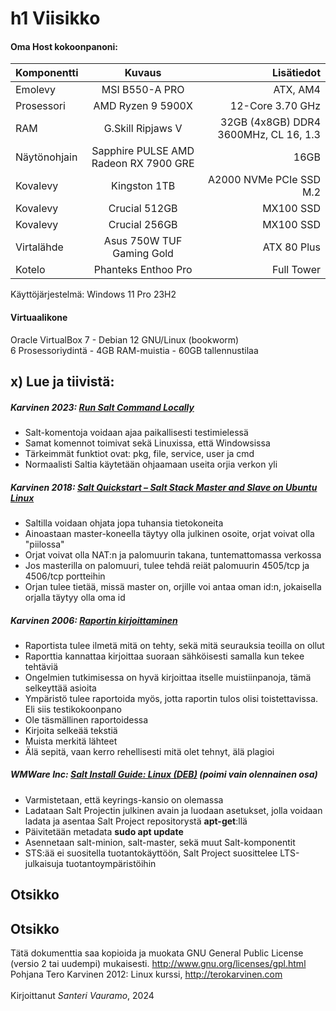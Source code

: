 # h1 Viisikko

#### Oma Host kokoonpanoni:

| Komponentti | Kuvaus | Lisätiedot |
| :---        |    :----:   |          ---: |
| Emolevy | MSI B550-A PRO | ATX, AM4 |
| Prosessori   | AMD Ryzen 9 5900X | 12-Core 3.70 GHz |
| RAM   | G.Skill  Ripjaws V |  32GB (4x8GB) DDR4 3600MHz, CL 16, 1.3  |
| Näytönohjain   | Sapphire PULSE AMD Radeon RX 7900 GRE        | 16GB     |
| Kovalevy   | Kingston 1TB        | A2000 NVMe PCIe SSD M.2      |
| Kovalevy   | Crucial 512GB        | MX100 SSD     |
| Kovalevy   | Crucial 256GB        | MX100 SSD     |
| Virtalähde   | Asus 750W TUF Gaming Gold        | ATX 80 Plus      |
| Kotelo   | Phanteks Enthoo Pro       |  Full Tower      |

Käyttöjärjestelmä: Windows 11 Pro 23H2

#### Virtuaalikone
Oracle VirtualBox 7 - Debian 12 GNU/Linux (bookworm)<br>
6 Prosessoriydintä - 4GB RAM-muistia - 60GB tallennustilaa

## x) Lue ja tiivistä:

##### Karvinen 2023: [Run Salt Command Locally](https://terokarvinen.com/2021/salt-run-command-locally/)
- Salt-komentoja voidaan ajaa paikallisesti testimielessä
- Samat komennot toimivat sekä Linuxissa, että Windowsissa
- Tärkeimmät funktiot ovat: pkg, file, service, user ja cmd
- Normaalisti Saltia käytetään ohjaamaan useita orjia verkon yli
##### Karvinen 2018: [Salt Quickstart – Salt Stack Master and Slave on Ubuntu Linux](https://terokarvinen.com/2018/03/28/salt-quickstart-salt-stack-master-and-slave-on-ubuntu-linux/)
- Saltilla voidaan ohjata jopa tuhansia tietokoneita
- Ainoastaan master-koneella täytyy olla julkinen osoite, orjat voivat olla "piilossa"
- Orjat voivat olla NAT:n ja palomuurin takana, tuntemattomassa verkossa
- Jos masterilla on palomuuri, tulee tehdä reiät palomuurin 4505/tcp ja 4506/tcp portteihin
- Orjan tulee tietää, missä master on, orjille voi antaa oman id:n, jokaisella orjalla täytyy olla oma id
##### Karvinen 2006: [Raportin kirjoittaminen](https://terokarvinen.com/2006/06/04/raportin-kirjoittaminen-4/)
- Raportista tulee ilmetä mitä on tehty, sekä mitä seurauksia teoilla on ollut
- Raporttia kannattaa kirjoittaa suoraan sähköisesti samalla kun tekee tehtäviä
- Ongelmien tutkimisessa on hyvä kirjoittaa itselle muistiinpanoja, tämä selkeyttää asioita
- Ympäristö tulee raportoida myös, jotta raportin tulos olisi toistettavissa. Eli siis testikokoonpano
- Ole täsmällinen raportoidessa
- Kirjoita selkeää tekstiä
- Muista merkitä lähteet
- Älä sepitä, vaan kerro rehellisesti mitä olet tehnyt, älä plagioi
##### WMWare Inc: [Salt Install Guide: Linux (DEB)](https://docs.saltproject.io/salt/install-guide/en/latest/topics/install-by-operating-system/linux-deb.html) (poimi vain olennainen osa)
- Varmistetaan, että keyrings-kansio on olemassa
- Ladataan Salt Projectin julkinen avain ja luodaan asetukset, jolla voidaan ladata ja asentaa Salt Project repositorystä **apt-get**:llä
- Päivitetään metadata **sudo apt update**
- Asennetaan salt-minion, salt-master, sekä muut Salt-komponentit
- STS:ää ei suositella tuotantokäyttöön, Salt Project suosittelee LTS-julkaisuja tuotantoympäristöihin

## Otsikko




## Otsikko




Tätä dokumenttia saa kopioida ja muokata GNU General Public License (versio 2 tai uudempi) mukaisesti. http://www.gnu.org/licenses/gpl.html<br>
Pohjana Tero Karvinen 2012: Linux kurssi, http://terokarvinen.com<br><br>
Kirjoittanut <em>Santeri Vauramo</em>, 2024
